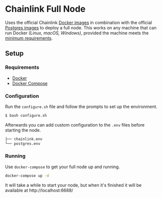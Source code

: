 # Chainlink Full Node

Uses the official Chainlink [Docker images](https://hub.docker.com/r/smartcontract/chainlink) in combination with the official [Postgres images](https://hub.docker.com/_/postgres) to deploy a full node. This works on any machine that can run Docker *(Linux, macOS, Windows)*, provided the machine meets the [minimum requirements](https://docs.chain.link/docs/running-a-chainlink-node).

## Setup

### Requirements

- [Docker](https://docs.docker.com/get-docker/)
- [Docker Compose](https://docs.docker.com/compose/install/)

### Configuration

Run the `configure.sh` file and follow the prompts to set up the environment.

```bash
$ bash configure.sh
```

Afterwards you can add custom configuration to the `.env` files before starting the node.

```bash
├── chainlink.env
└── postgres.env
```

### Running

Use `docker-compose` to get your full node up and running.

```bash
docker-compose up -d
```

It will take a while to start your node, but when it's finished it will be available at http://localhost:6688/
